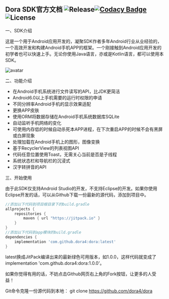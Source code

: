 Dora SDK官方文档 ![Release](https://jitpack.io/v/dora4/dora.svg)[![Codacy Badge](https://api.codacy.com/project/badge/Grade/1a21d48d466644cdbcb57a1889abea5b)](https://www.codacy.com/app/JackWHLiu/dora?utm_source=github.com&amp;utm_medium=referral&amp;utm_content=dora4/dora&amp;utm_campaign=Badge_Grade)<img src="http://img.shields.io/badge/License-Apache%202.0-blue.svg?style=flat-square" alt="License"/>
--------------------------------

一、SDK介绍

这是一个用于Android应用开发的，凝聚SDK作者多年Android行业从业经验的，一个高效开发和构建Android手机APP的框架。一个刚接触到Android应用开发的初学者也可以快速上手。无论你使用Java语言，亦或是Kotlin语言，都可以使用本SDK。

![avatar](https://github.com/dora4/dora/blob/master/Dora.gif)



二、功能介绍

- 在Android手机系统进行文件读写的API，比JDK更简洁
- Android6.0以上手机需要的运行时权限的申请
- 不同分辨率Android手机的显示效果适配
- 更换APP皮肤
- 使用ORM将数据存储在Android手机系统数据库SQLite
- 自动监听手机网络的变化
- 可使用内存低的时候自动杀死本APP进程，在下次重启APP的时候不会有黑屏或白屏现象
- 处理加载在Android手机上的图形，图像变换
- 基于RecyclerView的列表视图API
- 代码任意位置使用Toast，无需关心当前是否是子线程
- 系统状态栏和导航栏的沉浸式
- 汉字转拼音的API



三、开始使用

由于此SDK仅支持Android Studio的开发，不支持Eclipse的开发。如果你使用Eclipse开发的话，可以从Github下载一份最新的源代码，添加到项目中。

```groovy
//添加以下代码到项目根目录下的build.gradle
allprojects {
    repositories {
        maven { url "https://jitpack.io" }
    }
}
//添加以下代码到app模块的build.gradle
dependencies {
    implementation 'com.github.dora4:dora:latest'
}
```

latest换成JitPack编译出来的最新绿色可用版本，如1.0.0，这样代码就变成了implementation 'com.github.dora4:dora:1.0.0'。



如果你觉得有用的话，不妨点击Github网页右上角的Fork按钮，让更多的人受益！

Git命令克隆一份源代码到本地： git clone https://github.com/dora4/dora
